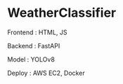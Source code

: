 # WeatherClassifier

Frontend : HTML, JS

Backend : FastAPI

Model : YOLOv8

Deploy : AWS EC2, Docker
